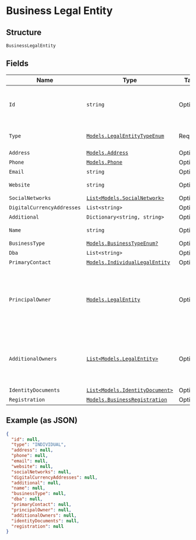 
# Business Legal Entity

## Structure

`BusinessLegalEntity`

## Fields

| Name | Type | Tags | Description |
|  --- | --- | --- | --- |
| `Id` | `string` | Optional | The Party ID of the Customer, for internal use only. Should not appear in user facing documentation. |
| `Type` | [`Models.LegalEntityTypeEnum`](../../doc/models/legal-entity-type-enum.md) | Required | the second description of type parameter |
| `Address` | [`Models.Address`](../../doc/models/address.md) | Optional | - |
| `Phone` | [`Models.Phone`](../../doc/models/phone.md) | Optional | - |
| `Email` | `string` | Optional | The email address. |
| `Website` | `string` | Optional | The website hostname. |
| `SocialNetworks` | [`List<Models.SocialNetwork>`](../../doc/models/social-network.md) | Optional | - |
| `DigitalCurrencyAddresses` | `List<string>` | Optional | - |
| `Additional` | `Dictionary<string, string>` | Optional | - |
| `Name` | `string` | Optional | The business's legal name. |
| `BusinessType` | [`Models.BusinessTypeEnum?`](../../doc/models/business-type-enum.md) | Optional | - |
| `Dba` | `List<string>` | Optional | Doing Busines As |
| `PrimaryContact` | [`Models.IndividualLegalEntity`](../../doc/models/individual-legal-entity.md) | Optional | - |
| `PrincipalOwner` | [`Models.LegalEntity`](../../doc/models/legal-entity.md) | Optional | **Important !** Depending on the value of the `type` parameter, the `LegalEntity` model is extended with either [`IndividualLegalEntity`](../../doc/models/individual-legal-entity.md) or [`BusinessLegalEntity`](../../doc/models/business-legal-entity.md) |
| `AdditionalOwners` | [`List<Models.LegalEntity>`](../../doc/models/legal-entity.md) | Optional | An array of any owners with at least 25% ownership of the company, excluding the principal owner responsible for the account. |
| `IdentityDocuments` | [`List<Models.IdentityDocument>`](../../doc/models/identity-document.md) | Optional | - |
| `Registration` | [`Models.BusinessRegistration`](../../doc/models/business-registration.md) | Optional | - |

## Example (as JSON)

```json
{
  "id": null,
  "type": "INDIVIDUAL",
  "address": null,
  "phone": null,
  "email": null,
  "website": null,
  "socialNetworks": null,
  "digitalCurrencyAddresses": null,
  "additional": null,
  "name": null,
  "businessType": null,
  "dba": null,
  "primaryContact": null,
  "principalOwner": null,
  "additionalOwners": null,
  "identityDocuments": null,
  "registration": null
}
```

